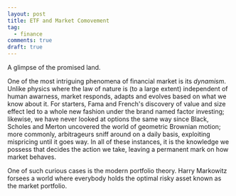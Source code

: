 ```yaml
---
layout: post
title: ETF and Market Comovement
tag:
  - finance
comments: true
draft: true
---
```


A glimpse of the promised land.

One of the most intriguing phenomena of financial market is its _dynamism_. Unlike physics where the law of nature is (to a large extent) independent of human awarness, market responds, adapts and evolves based on what we know about it. For starters, Fama and French's discovery of value and size effect led to a whole new fashion under the brand named factor investing; likewise, we have never looked at options the same way since Black, Scholes and Merton uncovered the world of geometric Brownian motion; more commonly, arbitrageurs sniff around on a daily basis, exploiting mispricing until it goes way. In all of these instances, it is the knowledge we possess that decides the action we take, leaving a permanent mark on how market behaves.

One of such curious cases is the modern portfolio theory. Harry Markowitz forsees a world where everybody holds the optimal risky asset known as the market portfolio.
